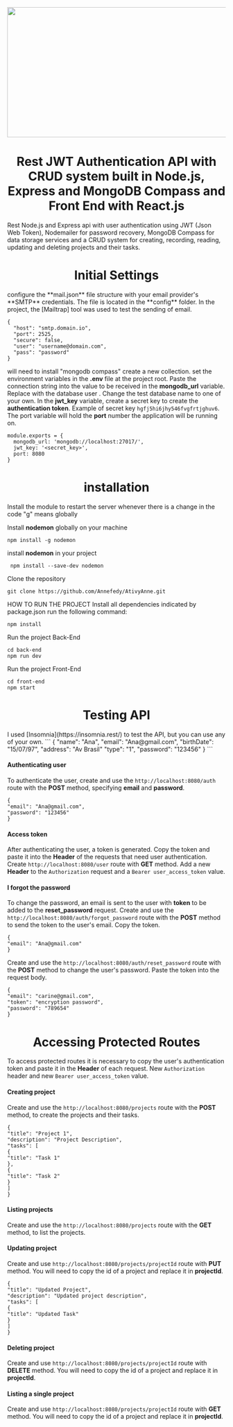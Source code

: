
<div align="center">
<img src="https://user-images.githubusercontent.com/103973102/196051172-70bd605d-e533-4bb5-9559-adbce7a23a5a.jpg" width="800px" height="300px"/>
</div>

<h1 align="center"> Rest JWT Authentication API with CRUD system built in Node.js, Express and MongoDB Compass and Front End with React.js</h1>
Rest Node.js and Express api with user authentication using JWT (Json Web Token), Nodemailer for password recovery, MongoDB Compass for data storage services and a CRUD system for creating, recording, reading, updating and deleting projects and their tasks.
<h1 align="center"> Initial Settings </h1>
configure the **mail.json** file structure with your email provider's **SMTP** credentials. The file is located in the **config** folder. In the project, the [Mailtrap] tool was used to test the sending of email.

```
{
  "host": "smtp.domain.io",
  "port": 2525,
  "secure": false,
  "user": "username@domain.com",
  "pass": "password"
}
```

will need to install "mongodb compass" create a new collection.
set the environment variables in the **.env** file at the project root. Paste the connection string into the value to be received in the **mongodb_url** variable. Replace with the database user **<password>**. Change the test database name to one of your own. In the **jwt_key** variable, create a secret key to create the **authentication token**. Example of secret key ```hgfj5hi6jhy546fvgfrtjghuv6```. The port variable will hold the **port** number the application will be running on.

```
module.exports = {
  mongodb_url: 'mongodb://localhost:27017/',
  jwt_key: '<secret_key>',
  port: 8080
}
```

<h1 align="center"> installation </h1>

Install the module to restart the server whenever there is a change in the code
"g" means globally

Install **nodemon** globally on your machine
```
npm install -g nodemon
```

install **nodemon** in your project
```
 npm install --save-dev nodemon
```
Clone the repository

```
git clone https://github.com/Annefedy/AtivyAnne.git
```
HOW TO RUN THE PROJECT
Install all dependencies indicated by package.json run the following command:
```
npm install 
```

Run the project Back-End
```
cd back-end 
npm run dev 
```
Run the project Front-End
```
cd front-end 
npm start
```

<h1 align="center"> Testing API </h1>
I used [Insomnia](https://insomnia.rest/) to test the API, but you can use any of your own.
```
{
	"name": "Ana",
	"email": "Ana@gmail.com",
  "birthDate": "15/07/97",
  "address": "Av Brasil"
  "type": "1",
  "password": "123456"
}
```

#### Authenticating user

To authenticate the user, create and use the ```http://localhost:8080/auth``` route with the **POST** method, specifying **email** and **password**.

```
{
"email": "Ana@gmail.com",
"password": "123456"
}
```

#### Access token

After authenticating the user, a token is generated. Copy the token and paste it into the **Header** of the requests that need user authentication. Create ```http://localhost:8080/user``` route with **GET** method. Add a new **Header** to the ```Authorization``` request and a ```Bearer user_access_token``` value.

#### I forgot the password

To change the password, an email is sent to the user with **token** to be added to the **reset_password** request. Create and use the ```http://localhost:8080/auth/forgot_password``` route with the **POST** method to send the token to the user's email. Copy the token.

```
{
"email": "Ana@gmail.com"
}
```

Create and use the ```http://localhost:8080/auth/reset_password``` route with the **POST** method to change the user's password. Paste the token into the request body.

```
{
"email": "carine@gmail.com",
"token": "encryption password",
"password": "789654"
}
```
<h1 align="center"> Accessing Protected Routes </h1>

To access protected routes it is necessary to copy the user's authentication token and paste it in the **Header** of each request. New ```Authorization``` header and new ```Bearer user_access_token``` value.

#### Creating project

Create and use the ```http://localhost:8080/projects``` route with the **POST** method, to create the projects and their tasks.
```
{
"title": "Project 1",
"description": "Project Description",
"tasks": [
{
"title": "Task 1"
},
{
"title": "Task 2"
}
]
}
```

#### Listing projects

Create and use the ```http://localhost:8080/projects``` route with the **GET** method, to list the projects.

#### Updating project

Create and use ```http://localhost:8080/projects/projectId``` route with **PUT** method. You will need to copy the id of a project and replace it in **projectId**.

```
{
"title": "Updated Project",
"description": "Updated project description",
"tasks": [
{
"title": "Updated Task"
}
]
}
```

#### Deleting project

Create and use ```http://localhost:8080/projects/projectId``` route with **DELETE** method. You will need to copy the id of a project and replace it in **projectId**.

#### Listing a single project

Create and use ```http://localhost:8080/projects/projectId``` route with **GET** method. You will need to copy the id of a project and replace it in **projectId**.
